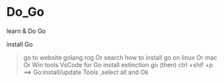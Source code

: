 # Do_Go
learn &amp; Do Go

install Go
> go to website golang.rog Or search how to install go on linux Or mac Or Win
tools VsCode for Go
> install extinction go (then)  ctrl +shif +p ==> Go:install/update Tools ,select all and Ok 